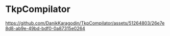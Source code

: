 # TkpCompilator


https://github.com/DanikKaragodin/TkpCompilator/assets/51264803/26e7e8d8-ab9e-49bd-bdf0-0a87315e0264

